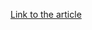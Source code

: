 [Link to the article](https://www.akamai.com/blog/security-research/2024/dec/digiever-fix-that-iot-thing)
